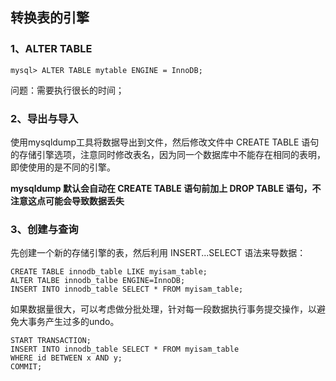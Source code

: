 ## 转换表的引擎

### 1、ALTER TABLE

```mysql
mysql> ALTER TABLE mytable ENGINE = InnoDB;
```

问题：需要执行很长的时间；

### 2、导出与导入

使用mysqldump工具将数据导出到文件，然后修改文件中 CREATE TABLE 语句的存储引擎选项，注意同时修改表名，因为同一个数据库中不能存在相同的表明，即使使用的是不同的引擎。

**mysqldump 默认会自动在 CREATE TABLE 语句前加上 DROP TABLE 语句，不注意这点可能会导致数据丢失**

### 3、创建与查询

先创建一个新的存储引擎的表，然后利用 INSERT...SELECT 语法来导数据：

```mysql
CREATE TABLE innodb_table LIKE myisam_table;
ALTER TALBE innodb_talbe ENGINE=InnoDB;
INSERT INTO innodb_table SELECT * FROM myisam_table;
```

如果数据量很大，可以考虑做分批处理，针对每一段数据执行事务提交操作，以避免大事务产生过多的undo。

```mysql
START TRANSACTION;
INSERT INTO innodb_table SELECT * FROM myisam_table
WHERE id BETWEEN x AND y;
COMMIT;
```

